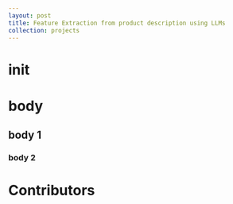 ```yaml
---
layout: post
title: Feature Extraction from product description using LLMs
collection: projects
---
```


# init

# body

## body 1

### body 2

# Contributors